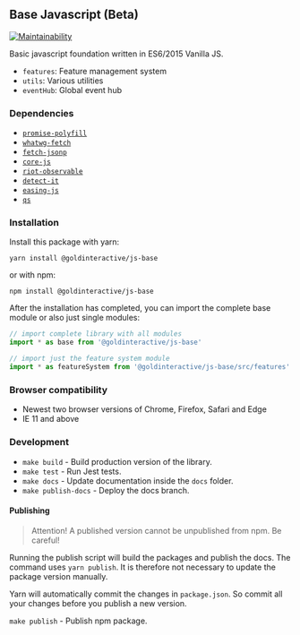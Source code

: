 ## Base Javascript (Beta)

[![Maintainability](https://api.codeclimate.com/v1/badges/e27773e01724253127fe/maintainability)](https://codeclimate.com/github/Goldinteractive/js-base/maintainability)

Basic javascript foundation written in ES6/2015 Vanilla JS.

- `features`: Feature management system
- `utils`: Various utilities
- `eventHub`: Global event hub

### Dependencies

- [`promise-polyfill`](https://github.com/taylorhakes/promise-polyfill)
- [`whatwg-fetch`](https://github.com/github/fetch)
- [`fetch-jsonp`](https://github.com/camsong/fetch-jsonp)
- [`core-js`](https://github.com/zloirock/core-js)
- [`riot-observable`](https://github.com/riot/observable)
- [`detect-it`](https://github.com/rafrex/detect-it)
- [`easing-js`](https://github.com/danro/easing-js)
- [`qs`](https://github.com/ljharb/qs)

### Installation

Install this package with yarn:

`yarn install @goldinteractive/js-base`

or with npm:

`npm install @goldinteractive/js-base`

After the installation has completed, you can import the complete base module or also just single modules:

```javascript
// import complete library with all modules
import * as base from '@goldinteractive/js-base'

// import just the feature system module
import * as featureSystem from '@goldinteractive/js-base/src/features'
```

### Browser compatibility

- Newest two browser versions of Chrome, Firefox, Safari and Edge
- IE 11 and above

### Development

- `make build` - Build production version of the library.
- `make test` - Run Jest tests.
- `make docs` - Update documentation inside the `docs` folder.
- `make publish-docs` - Deploy the docs branch.

#### Publishing

> Attention! A published version cannot be unpublished from npm. Be careful!

Running the publish script will build the packages and publish the docs. The command uses `yarn publish`. It is therefore not necessary to update the package version manually.

Yarn will automatically commit the changes in `package.json`. So commit all your changes before you publish a new version.

`make publish` - Publish npm package.
